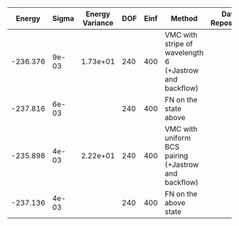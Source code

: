 | Energy   | Sigma | Energy Variance | DOF | Einf | Method                                                  | Data Repository |
|----------|-------|-----------------|-----|------|---------------------------------------------------------|-----------------|
| -236.376 | 9e-03 | 1.73e+01        | 240 | 400  | VMC with stripe of wavelength 6 (+Jastrow and backflow) |                 |
| -237.816 | 6e-03 |                 | 240 | 400  | FN on the state above                                   |                 |
| -235.898 | 4e-03 | 2.22e+01        | 240 | 400  | VMC with uniform BCS pairing (+Jastrow and backflow)    |                 |
| -237.136 | 4e-03 |                 | 240 | 400  | FN on the above state                                   |                 |
